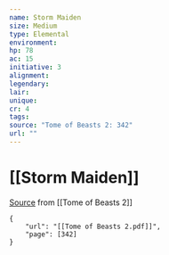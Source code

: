 ```yaml
---
name: Storm Maiden
size: Medium
type: Elemental
environment: 
hp: 78
ac: 15
initiative: 3
alignment: 
legendary: 
lair: 
unique: 
cr: 4
tags: 
source: "Tome of Beasts 2: 342"
url: ""
---
```

# [[Storm Maiden]]

[Source](zotero://open-pdf/library/items/9UQIAB6R?page=342) from [[Tome of Beasts 2]]

```pdf
{
	"url": "[[Tome of Beasts 2.pdf]]",
	"page": [342]
}
```

